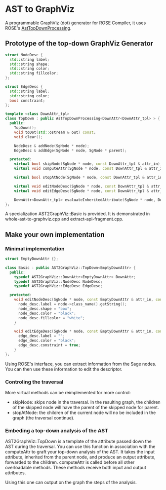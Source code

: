 AST to GraphViz
===============

A programmable GraphViz (dot) generator for ROSE Compiler, it uses ROSE's [AstTopDownProcessing](http://rosecompiler.org/ROSE_HTML_Reference/classAstTopDownProcessing.html).

## Prototype of the top-down GraphViz Generator

```c++
struct NodeDesc {
  std::string label;
  std::string shape;
  std::string color;
  std::string fillcolor;
};

struct EdgeDesc {
  std::string label;
  std::string color;
  bool constraint;
};

template <class DownAttr_tpl>
class TopDown : public AstTopDownProcessing<DownAttr<DownAttr_tpl> > {
  public:
    TopDown();
    void toDot(std::ostream & out) const;
    void clear();

    NodeDesc & addNode(SgNode * node);
    EdgeDesc & addEdge(SgNode * node, SgNode * parent);

  protected:
    virtual bool skipNode(SgNode * node, const DownAttr_tpl & attr_in);
    virtual void computeAttr(SgNode * node, const DownAttr_tpl & attr_in, DownAttr_tpl & attr_out);

    virtual bool stopAtNode(SgNode * node, const DownAttr_tpl & attr_in, const DownAttr_tpl & attr_out);

    virtual void editNodeDesc(SgNode * node, const DownAttr_tpl & attr_in, const DownAttr_tpl & attr_out, NodeDesc & node_desc) = 0;
    virtual void editEdgeDesc(SgNode * node, const DownAttr_tpl & attr_in, const DownAttr_tpl & attr_out, SgNode * parent, EdgeDesc & edge_desc) = 0;

    DownAttr<DownAttr_tpl> evaluateInheritedAttribute(SgNode * node, DownAttr<DownAttr_tpl> attr_in);
};
```
A specialization AST2GraphViz::Basic is provided. It is demonstrated in whole-ast-to-graphviz.cpp and extract-api-fragment.cpp.

## Make your own implementation

### Minimal implementation

```c++
struct EmptyDownAttr {};

class Basic : public AST2GraphViz::TopDown<EmptyDownAttr> {
  public:
    typedef AST2GraphViz::DownAttr<EmptyDownAttr> DownAttr;
    typedef AST2GraphViz::NodeDesc NodeDesc;
    typedef AST2GraphViz::EdgeDesc EdgeDesc;

  protected:
    void editNodeDesc(SgNode * node, const EmptyDownAttr & attr_in, const EmptyDownAttr & attr_out, NodeDesc & node_desc) {
      node_desc.label = node->class_name().getString();
      node_desc.shape = "box";
      node_desc.color = "black";
      node_desc.fillcolor = "white";
    }

    void editEdgeDesc(SgNode * node, const EmptyDownAttr & attr_in, const EmptyDownAttr & attr_out, SgNode * parent, EdgeDesc & edge_desc) {
      edge_desc.label = "";
      edge_desc.color = "black";
      edge_desc.constraint = true;
    }
};
```
Using ROSE's interface, you can extract information from the Sage nodes.
You can then use these information to edit the descriptor.

### Controling the traversal

More virtual methods can be reimplemented for more control:
* skipNode: skips node in the traversal. In the resulting graph, the children of the skipped node will have the parent of the skipped node for parent.
* stopAtNode: the children of the current node will no be included in the graph (the traversal continue). 

### Embeding a top-down analysis of the AST

AST2GraphViz::TopDown is a template of the attribute passed down the AST during the traversal.
You can use this function in association with the computeAttr to graft your top-down analysis of the AST.
It takes the input attribute, inherited from the parent node, and produce an output attribute, forwarded to the children.
computeAttr is called before all other overloadable methods. These methods receive both input and output attributes.

Using this one can output on the graph the steps of the analysis.



